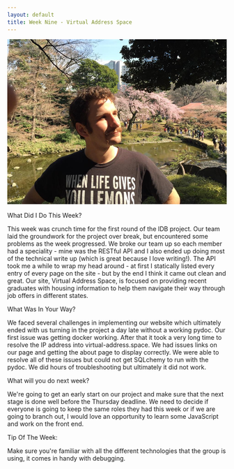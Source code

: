 ```yaml
---
layout: default
title: Week Nine - Virtual Address Space
---
```

![My Profile Picture](/images/adampic.jpg)

What Did I Do This Week?

This week was crunch time for the first round of the IDB project. Our team laid the groundwork for the project over break, but encountered some problems as the week progressed. We broke our team up so each member had a speciality - mine was the RESTful API and I also ended up doing most of the technical write up (which is great because I love writing!). The API took me a while to wrap my head around - at first I statically listed every entry of every page on the site - but by the end I think it came out clean and great. Our site, Virtual Address Space, is focused on providing recent graduates with housing information to help them navigate their way through job offers in different states. 

What Was In Your Way?

We faced several challenges in implementing our website which ultimately ended with us turning in the project a day late without a working pydoc. Our first issue was getting docker working. After that it took a very long time to resolve the IP address into virtual-address.space. We had issues  links on our page and getting the about page to display correctly. We were able to resolve all of these issues but could not get SQLchemy to run with the pydoc. We did hours of troubleshooting but ultimately it did not work.

What will you do next week?

We're going to get an early start on our project and make sure that the next stage is done well before the Thursday deadline. We need to decide if everyone is going to keep the same roles they had this week or if we are going to branch out, I would love an opportunity to learn some JavaScript and work on the front end. 

Tip Of The Week:

Make sure you're familiar with all the different technologies that the group is using, it comes in handy with debugging. 
